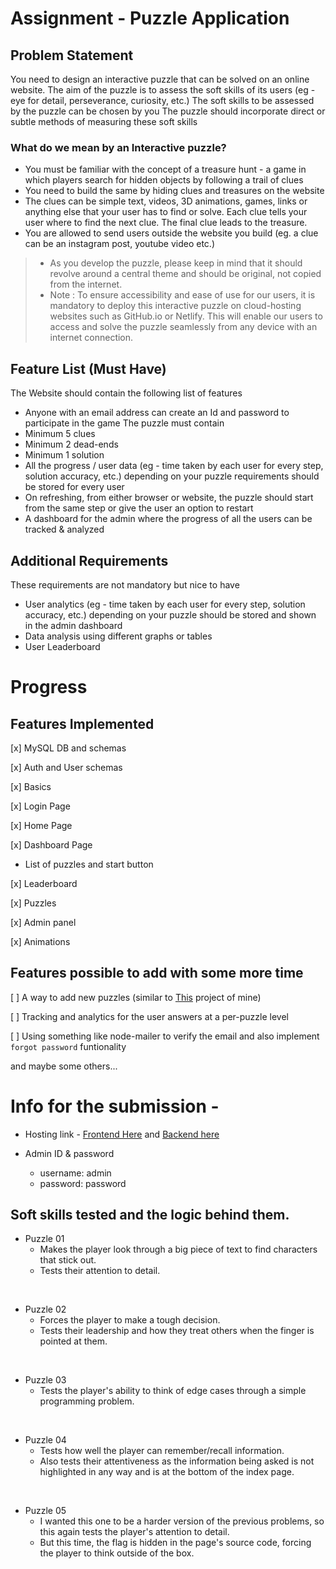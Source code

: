 # Assignment - Puzzle Application

## Problem Statement

You need to design an interactive puzzle that can be solved on an online website.
The aim of the puzzle is to assess the soft skills of its users (eg - eye for detail, perseverance, curiosity, etc.)
The soft skills to be assessed by the puzzle can be chosen by you
The puzzle should incorporate direct or subtle methods of measuring these soft skills

### What do we mean by an Interactive puzzle?
- You must be familiar with the concept of a treasure hunt - a game in which players search for hidden objects by following a trail of clues
- You need to build the same by hiding clues and treasures on the website
- The clues can be simple text, videos, 3D animations, games, links or anything else that your user has to find or solve. Each clue tells your user where to find the next clue. The final clue leads to the treasure.
- You are allowed to send users outside the website you build (eg. a clue can be an instagram post, youtube video etc.)

> * As you develop the puzzle, please keep in mind that it should revolve around a central theme and should be original, not copied from the internet.
> * Note : To ensure accessibility and ease of use for our users, it is mandatory to deploy this interactive puzzle on cloud-hosting websites such as GitHub.io or Netlify. This will enable our users to access and solve the puzzle seamlessly from any device with an internet connection.

## Feature List (Must Have)
 
The Website should contain the following list of features
- Anyone with an email address can create an Id and password to participate in the game
The puzzle must contain
- Minimum 5 clues
- Minimum 2 dead-ends
- Minimum 1 solution 
- All the progress / user data (eg - time taken by each user for every step, solution accuracy, etc.) depending on your puzzle requirements should be stored for every user
- On refreshing, from either browser or website, the puzzle should start from the same step or give the user an option to restart
- A dashboard for the admin where the progress of all the users can be tracked & analyzed

## Additional Requirements
 
These requirements are not mandatory but nice to have
- User analytics (eg - time taken by each user for every step, solution accuracy, etc.) depending on your puzzle should be stored and shown in the admin dashboard
- Data analysis using different graphs or tables
- User Leaderboard

# Progress 

## Features Implemented
[x] MySQL DB and schemas

[x] Auth and User schemas

[x] Basics

[x] Login Page

[x] Home Page

[x] Dashboard Page
- List of puzzles and start button

[x] Leaderboard

[x] Puzzles

[x] Admin panel

[x] Animations

## Features possible to add with some more time
[ ] A way to add new puzzles (similar to [This](https://github.com/lohit244/naps-website) project of mine)

[ ] Tracking and analytics for the user answers at a per-puzzle level

[ ] Using something like node-mailer to verify the email and also implement `forgot password` funtionality

and maybe some others...

# Info for the submission -

- Hosting link - [Frontend Here](https://elitmus-zeta.vercel.app) and [Backend here](https://elitmus-production.up.railway.app)

- Admin ID & password
    - username: admin
    - password: password

## Soft skills tested and the logic behind them.
- Puzzle 01
    - Makes the player look through a big piece of text to find characters that stick out.
    - Tests their attention to detail.

<br/>

- Puzzle 02
    - Forces the player to make a tough decision.
    - Tests their leadership and how they treat others when the finger is pointed at them.

<br/>

- Puzzle 03
    - Tests the player's ability to think of edge cases through a simple programming problem.

<br/>

- Puzzle 04
    - Tests how well the player can remember/recall information.
    - Also tests their attentiveness as the information being asked is not highlighted in any way and is at the bottom of the index page.

<br/>

- Puzzle 05
    - I wanted this one to be a harder version of the previous problems, so this again tests the player's attention to detail.
    - But this time, the flag is hidden in the page's source code, forcing the player to think outside of the box.

